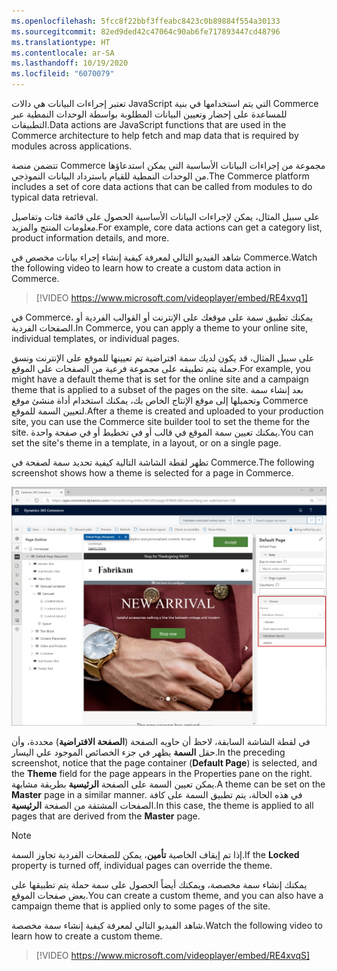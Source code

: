 ```yaml
---
ms.openlocfilehash: 5fcc8f22bbf3ffeabc8423c0b89884f554a30133
ms.sourcegitcommit: 82ed9ded42c47064c90ab6fe717893447cd48796
ms.translationtype: HT
ms.contentlocale: ar-SA
ms.lasthandoff: 10/19/2020
ms.locfileid: "6070079"
---
```

<span data-ttu-id="1d36e-101">تعتبر إجراءات البيانات هي دالات JavaScript التي يتم استخدامها في بنية Commerce للمساعدة على إحضار وتعيين البيانات المطلوبة بواسطة الوحدات النمطية عبر التطبيقات.</span><span class="sxs-lookup"><span data-stu-id="1d36e-101">Data actions are JavaScript functions that are used in the Commerce architecture to help fetch and map data that is required by modules across applications.</span></span> 

<span data-ttu-id="1d36e-102">تتضمن منصة Commerce مجموعة من إجراءات البيانات الأساسية التي يمكن استدعاؤها من الوحدات النمطية للقيام باسترداد البيانات النموذجي.</span><span class="sxs-lookup"><span data-stu-id="1d36e-102">The Commerce platform includes a set of core data actions that can be called from modules to do typical data retrieval.</span></span> 

<span data-ttu-id="1d36e-103">على سبيل المثال، يمكن لإجراءات البيانات الأساسية الحصول على قائمة فئات وتفاصيل معلومات المنتج والمزيد.</span><span class="sxs-lookup"><span data-stu-id="1d36e-103">For example, core data actions can get a category list, product information details, and more.</span></span>

<span data-ttu-id="1d36e-104">شاهد الفيديو التالي لمعرفة كيفية إنشاء إجراء بيانات مخصص في Commerce.</span><span class="sxs-lookup"><span data-stu-id="1d36e-104">Watch the following video to learn how to create a custom data action in Commerce.</span></span>  

 > [!VIDEO https://www.microsoft.com/videoplayer/embed/RE4xvq1]


<span data-ttu-id="1d36e-105">في Commerce، يمكنك تطبيق سمة على موقعك على الإنترنت أو القوالب الفردية أو الصفحات الفردية.</span><span class="sxs-lookup"><span data-stu-id="1d36e-105">In Commerce, you can apply a theme to your online site, individual templates, or individual pages.</span></span> 

<span data-ttu-id="1d36e-106">على سبيل المثال، قد يكون لديك سمة افتراضية تم تعيينها للموقع على الإنترنت ونسق حملة يتم تطبيقه على مجموعة فرعية من الصفحات على الموقع.</span><span class="sxs-lookup"><span data-stu-id="1d36e-106">For example, you might have a default theme that is set for the online site and a campaign theme that is applied to a subset of the pages on the site.</span></span> <span data-ttu-id="1d36e-107">بعد إنشاء سمة وتحميلها إلى موقع الإنتاج الخاص بك، يمكنك استخدام أداة منشئ موقع Commerce لتعيين السمة للموقع.</span><span class="sxs-lookup"><span data-stu-id="1d36e-107">After a theme is created and uploaded to your production site, you can use the Commerce site builder tool to set the theme for the site.</span></span> <span data-ttu-id="1d36e-108">يمكنك تعيين سمة الموقع في قالب أو في تخطيط أو في صفحة واحدة.</span><span class="sxs-lookup"><span data-stu-id="1d36e-108">You can set the site's theme in a template, in a layout, or on a single page.</span></span>

<span data-ttu-id="1d36e-109">تظهر لقطة الشاشة التالية كيفية تحديد سمة لصفحة في Commerce.</span><span class="sxs-lookup"><span data-stu-id="1d36e-109">The following screenshot shows how a theme is selected for a page in Commerce.</span></span> 
 
![لقطة شاشة للصفحة الافتراضية مع تحديد السمة](../media/theme-5-ssm.jpg)

 
<span data-ttu-id="1d36e-111">في لقطة الشاشة السابقة، لاحظ أن حاويه الصفحة (**الصفحة الافتراضية**) محددة، وأن حقل **السمة** يظهر في جزء الخصائص الموجود علي اليسار.</span><span class="sxs-lookup"><span data-stu-id="1d36e-111">In the preceding screenshot, notice that the page container (**Default Page**) is selected, and the **Theme** field for the page appears in the Properties pane on the right.</span></span> <span data-ttu-id="1d36e-112">يمكن تعيين السمة على الصفحة **الرئيسية** بطريقة مشابهة.</span><span class="sxs-lookup"><span data-stu-id="1d36e-112">A theme can be set on the **Master** page in a similar manner.</span></span> <span data-ttu-id="1d36e-113">في هذه الحالة، يتم تطبيق السمة على كافة الصفحات المشتقة من الصفحة **الرئيسية**.</span><span class="sxs-lookup"><span data-stu-id="1d36e-113">In this case, the theme is applied to all pages that are derived from the **Master** page.</span></span> 

> [!NOTE]
> <span data-ttu-id="1d36e-114">إذا تم إيقاف الخاصية **تأمين**، يمكن للصفحات الفردية تجاوز السمة.</span><span class="sxs-lookup"><span data-stu-id="1d36e-114">If the **Locked** property is turned off, individual pages can override the theme.</span></span> 

<span data-ttu-id="1d36e-115">يمكنك إنشاء سمة مخصصة، ويمكنك أيضاً الحصول على سمة حملة يتم تطبيقها على بعض صفحات الموقع.</span><span class="sxs-lookup"><span data-stu-id="1d36e-115">You can create a custom theme, and you can also have a campaign theme that is applied only to some pages of the site.</span></span> 

<span data-ttu-id="1d36e-116">شاهد الفيديو التالي لمعرفة كيفية إنشاء سمة مخصصة.</span><span class="sxs-lookup"><span data-stu-id="1d36e-116">Watch the following video to learn how to create a custom theme.</span></span> 

 > [!VIDEO https://www.microsoft.com/videoplayer/embed/RE4xvqS]


